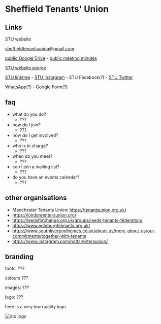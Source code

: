 # Sheffield Tenants' Union

## Links

STU website

[sheffieldtenantsunion@gmail.com](mailto:sheffieldtenantsunion@gmail.com)

[public Google Drive](https://drive.google.com/drive/folders/11FkyXUYyzSqxX4RPVyKqcxLdU0PStz9N) - [public meeting minutes](https://drive.google.com/drive/folders/1h1MKx8x3O23YhQa0LVWj0fXSebMbWM0S)

[STU website source](https://github.com/Sheffield-TU/website)

[STU linktree](https://linktr.ee/sheffieldtenantsunion) - [STU Instagram](https://www.instagram.com/sheffieldtenantsunion/) - STU Facebook(?) - [STU Twitter](https://linktr.ee/sheffieldtenantsunion)

WhatsApp(?) - Google Form(?)

## faq

- what do you do?
  - ???
- how do I join?
  - ???
- how do I get involved?
  - ???
- who is in charge?
  - ???
- when do you meet?
  - ???
- can I join a mailing list?
  - ???
- do you have an events calendar?
  - ???

## other organisations

- Manchester Tenants Union: <https://tenantsunion.org.uk/>
- https://londonrentersunion.org/
- https://leedsforchange.org.uk/groups/leeds-tenants-federation/
- https://www.edinburghtenants.org.uk/
- https://www.southliverpoolhomes.co.uk/about-us/more-about-us/our-commitments/together-with-tenants
- https://www.instagram.com/nottsrentersunion/

## branding

fonts: ???

colours ???

images: ???

logo: ???

here is a very low quality logo

![stu logo](https://github.com/user-attachments/assets/c658abc4-31c3-41c7-b642-b79c3599c0f9)

